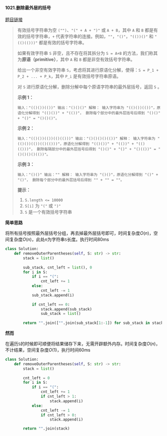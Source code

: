 #### 1021.删除最外层的括号

[题目链接](https://leetcode-cn.com/problems/remove-outermost-parentheses)

> 有效括号字符串为空 `("")`、`"(" + A + ")"` 或 `A + B`，其中 `A` 和 `B` 都是有效的括号字符串，`+` 代表字符串的连接。例如，`""`，`"()"`，`"(())()"` 和 `"(()(()))"` 都是有效的括号字符串。
>
> 如果有效字符串 `S` 非空，且不存在将其拆分为 `S = A+B` 的方法，我们称其为**原语（primitive）**，其中 `A` 和 `B` 都是非空有效括号字符串。
>
> 给出一个非空有效字符串 `S`，考虑将其进行原语化分解，使得：`S = P_1 + P_2 + ... + P_k`，其中 `P_i` 是有效括号字符串原语。
>
> 对 `S` 进行原语化分解，删除分解中每个原语字符串的最外层括号，返回 `S` 。
>
>  
>
> **示例 1：**
>
> `
> 输入："(()())(())"
> 输出："()()()"
> 解释：
> 输入字符串为 "(()())(())"，原语化分解得到 "(()())" + "(())"，
> 删除每个部分中的最外层括号后得到 "()()" + "()" = "()()()"。
> `
>
> **示例 2：**
>
> `
> 输入："(()())(())(()(()))"
> 输出："()()()()(())"
> 解释：
> 输入字符串为 "(()())(())(()(()))"，原语化分解得到 "(()())" + "(())" + "(()(()))"，
> 删除每隔部分中的最外层括号后得到 "()()" + "()" + "()(())" = "()()()()(())"。
> `
>
> **示例 3：**
>
> `
> 输入："()()"
> 输出：""
> 解释：
> 输入字符串为 "()()"，原语化分解得到 "()" + "()"，
> 删除每个部分中的最外层括号后得到 "" + "" = ""。
> `
>
>  
>
> **提示：**
>
> 1. `S.length <= 10000`
> 2. `S[i]` 为 `"("` 或 `")"`
> 3. `S` 是一个有效括号字符串

**简单思路**

将所有括号按照最外层括号分组，再去掉最外层括号即可，时间复杂度$O(n)$，空间复杂度$O(n)$，此处$n$为字符串`S`长度。执行时间80ms

```python
class Solution:
    def removeOuterParentheses(self, S: str) -> str:
        stack = list()
        
        sub_stack, cnt_left = list(), 0
        for i in S:
            if i == "(":
                cnt_left += 1
            else:
                cnt_left -= 1
            sub_stack.append(i)
            
            if cnt_left == 0:
                stack.append(sub_stack)
                sub_stack = list()
        
        return "".join(["".join(sub_stack[1:-1]) for sub_stack in stack])
```

**然而**

在遍历`S`的时候即可顺便将结果储存下来，无需开辟额外内存。时间复杂度$O(n)$，不计结果，空间复杂度$O(1)$，执行时间60ms

```python
class Solution:
    def removeOuterParentheses(self, S: str) -> str:
        stack = list()
        
        cnt_left = 0
        for i in S:
            if i == "(":
                cnt_left += 1
                if cnt_left > 1:
                    stack.append(i)
            else:
                cnt_left -= 1
                if cnt_left > 0:
                    stack.append(i)

        return "".join(stack)
```

